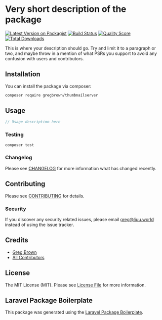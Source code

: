 # Very short description of the package

[![Latest Version on Packagist](https://img.shields.io/packagist/v/gregbrown/thumbnailserver.svg?style=flat-square)](https://packagist.org/packages/gregbrown/thumbnailserver)
[![Build Status](https://img.shields.io/travis/gregbrown/thumbnailserver/master.svg?style=flat-square)](https://travis-ci.org/gregbrown/thumbnailserver)
[![Quality Score](https://img.shields.io/scrutinizer/g/gregbrown/thumbnailserver.svg?style=flat-square)](https://scrutinizer-ci.com/g/gregbrown/thumbnailserver)
[![Total Downloads](https://img.shields.io/packagist/dt/gregbrown/thumbnailserver.svg?style=flat-square)](https://packagist.org/packages/gregbrown/thumbnailserver)

This is where your description should go. Try and limit it to a paragraph or two, and maybe throw in a mention of what PSRs you support to avoid any confusion with users and contributors.

## Installation

You can install the package via composer:

```bash
composer require gregbrown/thumbnailserver
```

## Usage

``` php
// Usage description here
```

### Testing

``` bash
composer test
```

### Changelog

Please see [CHANGELOG](CHANGELOG.md) for more information what has changed recently.

## Contributing

Please see [CONTRIBUTING](CONTRIBUTING.md) for details.

### Security

If you discover any security related issues, please email greg@liuu.world instead of using the issue tracker.

## Credits

- [Greg Brown](https://github.com/gregbrown)
- [All Contributors](../../contributors)

## License

The MIT License (MIT). Please see [License File](LICENSE.md) for more information.

## Laravel Package Boilerplate

This package was generated using the [Laravel Package Boilerplate](https://laravelpackageboilerplate.com).